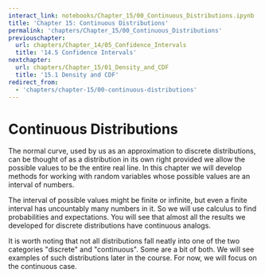 ```yaml
---
interact_link: notebooks/Chapter_15/00_Continuous_Distributions.ipynb
title: 'Chapter 15: Continuous Distributions'
permalink: 'chapters/Chapter_15/00_Continuous_Distributions'
previouschapter:
  url: chapters/Chapter_14/05_Confidence_Intervals
  title: '14.5 Confidence Intervals'
nextchapter:
  url: chapters/Chapter_15/01_Density_and_CDF
  title: '15.1 Density and CDF'
redirect_from:
  - 'chapters/chapter-15/00-continuous-distributions'
---
```


# Continuous Distributions

The normal curve, used by us as an approximation to discrete distributions, can be thought of as a distribution in its own right provided we allow the possible values to be the entire real line. In this chapter we will develop methods for working with random variables whose possible values are an interval of numbers. 

The interval of possible values might be finite or infinite, but even a finite interval has uncountably many numbers in it. So we will use calculus to find probabilities and expectations. You will see that almost all the results we developed for discrete distributions have continuous analogs. 

It is worth noting that not all distributions fall neatly into one of the two categories "discrete" and "continuous". Some are a bit of both. We will see examples of such distributions later in the course. For now, we will focus on the continuous case.
